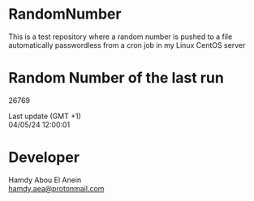 # RandomNumber    
This is a test repository where a random number is pushed to a file automatically passwordless from a cron job in my Linux CentOS server    
# Random Number of the last run   
26769
      
Last update (GMT +1)    
04/05/24 12:00:01
# Developer    
Hamdy Abou El Anein   
hamdy.aea@protonmail.com
